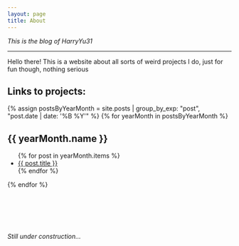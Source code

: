 ```yaml
---
layout: page
title: About
---
```


*This is the blog of HarryYu31*

-----
Hello there! This is a website about all sorts of weird projects I do, just for fun though, nothing serious

## Links to projects:
{% assign postsByYearMonth = site.posts | group_by_exp: "post", "post.date | date: '%B %Y'" %}
{% for yearMonth in postsByYearMonth %}
  <h2>{{ yearMonth.name }}</h2>
  <ul>
    {% for post in yearMonth.items %}
      <li><a href="{{ post.url }}">{{ post.title }}</a></li>
    {% endfor %}
  </ul>
{% endfor %}



<br><br><br><br><br>*Still under construction...*<br><br><br>
